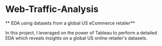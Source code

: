 # Web-Traffic-Analysis

** EDA using datasets from a global US eCommerce retailer**

In this project, I leveraged on the power of Tableau to perform a detailed EDA which reveals insights on a global US online retailer's datasets.
